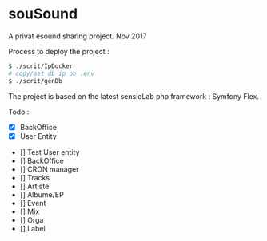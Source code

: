 # souSound

A privat esound sharing project. Nov 2017

Process to deploy the project :

```bash
$ ./scrit/IpDocker
# copy/ast db ip on .env
$ ./scrit/genDb
```

The project is based on the latest sensioLab php framework : Symfony Flex.

Todo :
 - [x] BackOffice
 - [x] User Entity
 - [] Test User entity
 - [] BackOffice
 - [] CRON manager
 - [] Tracks
 - [] Artiste
 - [] Albume/EP
 - [] Event
 - [] Mix
 - [] Orga
 - [] Label